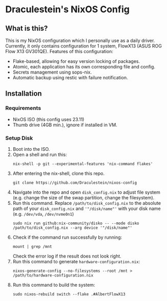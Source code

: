 # Draculestein's NixOS Config

## What is this?

This is my NixOS configuration which I personally use as a daily driver. Currently, it only contains configuration for 1 system, FlowX13 (ASUS ROG Flow X13 GV301QE). Features of this configuration:

- Flake-based, allowing for easy version locking of packages.
- Atomic, each application has its own corresponding file and config.
- Secrets management using sops-nix. 
- Automatic backup using restic with failure notification.

## Installation

### Requirements
- NixOS ISO (this config uses 23.11)
- Thumb drive (4GB min.), ignore if installed in VM.

### Setup Disk
1. Boot into the ISO.
2. Open a shell and run this:
    ```
    nix-shell -p git --experimental-features 'nix-command flakes'
    ```
3. After entering the nix-shell, clone this repo.
    ```
    git clone https://github.com/Draculestein/nixos-config
    ```
4. Navigate into the repo and open `disk_config.nix` to adjust file system (e.g. change the size of the swap partition, change the filesystem).
5. Run this command. Replace `/path/to/disk_config.nix` to the absolute path of your `disk_config.nix` and `'"/disk/name"'` with your disk name (e.g. `/dev/vda`, `/dev/nvme0n1`)
    ```
    sudo nix run github:nix-community/disko -- --mode disko /path/to/disk_config.nix --arg device '"/disk/name"'
    ```
6. Check if the command run successfully by running:
    ```
    mount | grep /mnt
    ```
    Check the error log if the result does not look right.
7. Run this command to generate `hardware-configuration.nix`:
    ```
    nixos-generate-config --no-filesystems --root /mnt > /path/to/hardware-configuration.nix
    ```
8. Run this command to build the system:
    ```
    sudo nixos-rebuild switch --flake .#AlbertFlowX13
    ```

